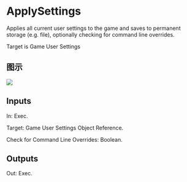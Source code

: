 # ApplySettings

Applies all current user settings to the game and saves to permanent storage (e.g. file), optionally checking for command line overrides.

Target is Game User Settings

## 图示

![]($-20221218-20564291.png)

## Inputs

In: Exec.

Target: Game User Settings Object Reference.

Check for Command Line Overrides: Boolean.  

## Outputs

Out: Exec.

